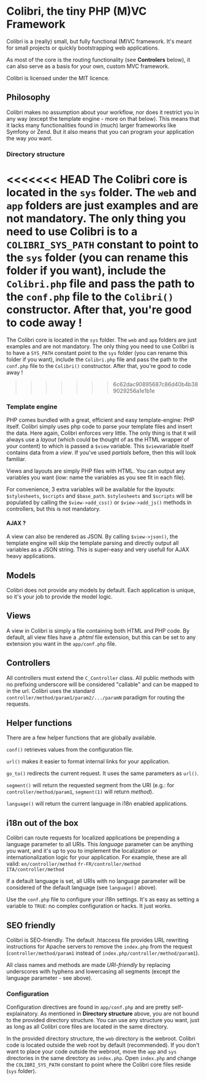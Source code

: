 # Colibri, the tiny PHP (M)VC Framework

Colibri is a (really) small, but fully functional (M)VC framework. It's meant for small projects or quickly bootstrapping web applications.

As most of the core is the routing functionality (see **Controlers** below), it can also serve as a basis for your own, custom MVC framework. 

Colibri is licensed under the MIT licence.


## Philosophy

Colibri makes no assumption about your workflow, nor does it restrict you in any way (except the template engine - more on that below). This means that it lacks many functionalities found in (much) larger frameworks like Symfony or Zend. But it also means that you can program your application the way *you* want.


### Directory structure

<<<<<<< HEAD
The Colibri core is located in the `sys` folder. The `web` and `app` folders are just examples and are not mandatory. The only thing you need to use Colibri is to a `COLIBRI_SYS_PATH` constant to point to the `sys` folder (you can rename this folder if you want), include the `Colibri.php` file and pass the path to the `conf.php` file to the `Colibri()` constructor. After that, you're good to code away !
=======
The Colibri core is located in the `sys` folder. The `web` and `app` folders are just examples and are not mandatory. The only thing you need to use Colibri is to have a `SYS_PATH` constant point to the `sys` folder (you can rename this folder if you want), include the `Colibri.php` file and pass the path to the `conf.php` file to the `Colibri()` constructor. After that, you're good to code away !
>>>>>>> 6c62dac90895687c86d40b4b389029256a1e1b1e


### Template engine

PHP comes bundled with a great, efficient and easy template-engine: PHP itself. Colibri simply uses php code to parse your template files and insert the data. Here again, Colibri enforces very little. The only thing is that it will always use a *layout* (which could be thought of as the HTML wrapper of your content) to which is passed a `$view` variable. This `$view`variable itself contains data from a *view*. If you've used *partials* before, then this will look familiar.

Views and layouts are simply PHP files with HTML. You can output any variables you want (iow: name the variables as you see fit in each file).

For convenience, 3 extra variables will be available for the *layouts*: `$stylesheets`, `$scripts` and `$base_path`. `$stylesheets` and `$scripts` will be populated by calling the `$view->add_css()` or `$view->add_js()` methods in controllers, but this is not mandatory.


#### AJAX ?

A view can also be rendered as JSON. By calling `$view->json()`, the template engine will skip the template parsing and directly output all variables as a JSON string. This is super-easy and very usefull for AJAX heavy applications.


## Models

Colibri does not provide any models by default. Each application is unique, so it's your job to provide the model logic.


## Views

A view in Colibri is simply a file containing both HTML and PHP code. By default, all view files have a *.phtml* file extension, but this can be set to any extension you want in the `app/conf.php` file.


## Controllers

All controllers must extend the `C_Controller` class. All public methods with no prefixing underscore will be considered "callable" and can be mapped to in the url. Colibri uses the standard `controller/method/param1/param2/.../paramN` paradigm for routing the requests.


## Helper functions

There are a few helper functions that are globally available.

`conf()` retrieves values from the configuration file.

`url()` makes it easier to format internal links for your application.

`go_to()` redirects the current request. It uses the same parameters as `url()`.

`segment()` will return the requested segment from the URI (e.g.: for `controller/method/param1`, `segment(1)` will return *method*).

`language()` will return the current language in i18n enabled applications.


## i18n out of the box

Colibri can route requests for localized applications be prepending a language parameter to all URIs. This *language* parameter can be anything you want, and it's up to you to implement the localization or internationalization logic for your application. For example, these are all valid:
`en/controller/method`
`fr-FR/controller/method`
`ITA/controller/method`

If a default language is set, all URIs with no language parameter will be considered of the default language (see `language()` above).

Use the `conf.php` file to configure your i18n settings. It's as easy as setting a variable to `TRUE`: no complex configuration or hacks. It just works.


## SEO friendly

Colibri is SEO-friendly. The default .htaccess file provides URL rewriting instructions for Apache servers to remove the `index.php` from the request (`controller/method/param1` instead of `index.php/controller/method/param1`).

All class names and methods are made *URI-friendly* by replacing underscores with hyphens and lowercasing all segments (except the language parameter - see above).


### Configuration

Configuration directives are found in `app/conf.php` and are pretty self-explainatory. As mentioned in **Directory structure** above, you are not bound to the provided directory structure. You can use any structure you want, just as long as all Colibri core files are located in the same directory.

In the provided directory structure, the `web` directory is the webroot. Colibri code is located outside the web root by default (recommended). If you don't want to place your code outside the webroot, move the `app` and `sys` directories in the same directory as `index.php`. Open `index.php` and change the `COLIBRI_SYS_PATH` constant to point where the Colibri core files reside (`sys` folder). 
